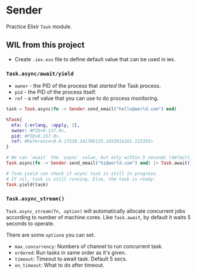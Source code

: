 # Sender

Practice Elixir `Task` module.

## WIL from this project

- Create `.iex.exs` file to define default value that can be used in iex.

### `Task.async/await/yield`

- `owner` - the PID of the process that _started_ the Task process.
- `pid` - the PID of the process itself.
- `ref` - a ref value that you can use to do process monitoring.

```elixir
task = Task.async(fn -> Sender.send_email("hello@world.com") end)

%Task{
  mfa: {:erlang, :apply, 2},
  owner: #PID<0.137.0>,
  pid: #PID<0.157.0>,
  ref: #Reference<0.0.17539.341706125.1453916161.115355>
}

# We can `await` the `async` value, but only within 5 seconds (default).
Task.async(fn -> Sender.send_email("hi@world.com") end) |> Task.await()

# Task.yield can check if async task is still in progress.
# If nil, task is still running. Else, the task is ready.
Task.yield(task)
```

### `Task.async_stream()`

`Task.async_stream(fn, option)` will automatically allocate concurrent jobs according to number of machine cores. Like `Task.await`, by default it waits 5 seconds to operate.

There are some `option`s you can set.

- `max_concurrency`: Numbers of channel to run concurrent task.
- `ordered`: Run tasks in same order as it's given.
- `timeout`: Timeout to await task. Default 5 secs.
- `on_timeout`: What to do after timeout.
